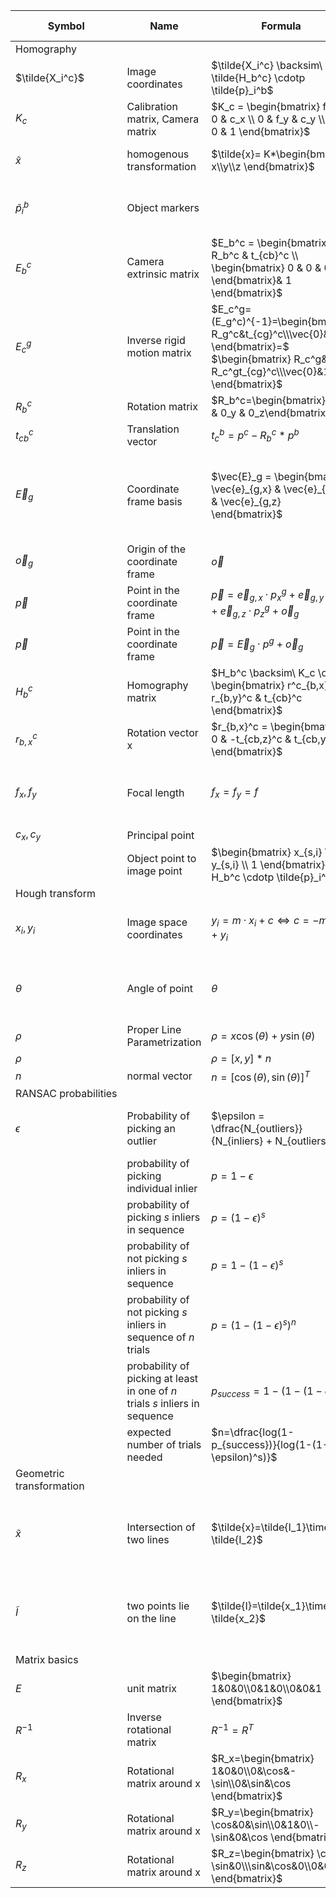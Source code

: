 | Symbol          | Name                              | Formula                                                                                                                                       | Description / Example                                    |
|-----------------|-----------------------------------|-----------------------------------------------------------------------------------------------------------------------------------------------|----------------------------------------------------------|
| Homography      |
| $\tilde{X_i^c}$ | Image coordinates                 | $\tilde{X_i^c} \backsim\ \tilde{H_b^c} \cdotp \tilde{p}_i^b$                                                                                  |                                                          |
| $K_c$           | Calibration matrix, Camera matrix | $K_c = \begin{bmatrix} f_x & 0 & c_x \\ 0 & f_y & c_y \\ 0 & 0 & 1 \end{bmatrix}$                                                             |                                                          |
| $\tilde{x}$     | homogenous transformation         | $\tilde{x}= K*\begin{bmatrix} x\\y\\z \end{bmatrix}$                                                                                          | for direction of light rays f.e.                         |
| $\tilde{p}_i^b$ | Object markers                    |                                                                                                                                               | Coordinates on the planar object                         |
| $E_b^c$         | Camera extrinsic matrix           | $E_b^c = \begin{bmatrix} R_b^c & t_{cb}^c \\ \begin{bmatrix} 0 & 0 & 0 \end{bmatrix}& 1 \end{bmatrix}$                                        | Relative pose between object and camera                  |
| $E_c^g$         | Inverse rigid motion matrix       | $E_c^g=(E_g^c)^{-1}=\begin{bmatrix} R_g^c&t_{cg}^c\\\vec{0}&1 \end{bmatrix}=$ $\begin{bmatrix} R_c^g&-R_c^gt_{cg}^c\\\vec{0}&1 \end{bmatrix}$ |                                                          |
| $R_b^c$         | Rotation matrix                   | $R_b^c=\begin{bmatrix}0_x & 0_y & 0_z\end{bmatrix}$                                                                                           |                                                          |
| $t_{cb}^c$      | Translation vector                | $t_c^b=p^c-R_b^c*p^b$                                                                                                                         |                                                          |
| $\vec{E}_g$     | Coordinate frame basis            | $\vec{E}_g = \begin{bmatrix} \vec{e}_{g,x} & \vec{e}_{g,y} & \vec{e}_{g,z} \end{bmatrix}$                                                     | A coordinate frame consists of a basis and and an origin |
| $\vec{o}_g$     | Origin of the coordinate frame    | $\vec{o}$                                                                                                                                     |                                                          |
| $\vec{p}$       | Point in the coordinate frame     | $\vec{p} = \vec{e}_{g,x} \cdotp p_x^g + \vec{e}_{g,y} \cdotp p_y^g + \vec{e}_{g,z} \cdotp p_z^g + \vec{o}_g$                                  |                                                          |
| $\vec{p}$       | Point in the coordinate frame     | $\vec{p} = \vec{E}_g \cdotp p^g + \vec{o}_g$                                                                                                  |                                                          |
| $H_b^c$         | Homography matrix                 | $H_b^c \backsim\ K_c \cdotp \begin{bmatrix} r^c_{b,x} & r_{b,y}^c & t_{cb}^c \end{bmatrix}$                                                   |                                                          |
| $r_{b,x}^c$     | Rotation vector x                 | $r_{b,x}^c = \begin{bmatrix} 0 & -t_{cb,z}^c & t_{cb,y}^c \end{bmatrix}$                                                                      |                                                          |
| $f_x, f_y$      | Focal length                      | $f_x = f_y = f$                                                                                                                               | assume: focal length is the same in both directions      |
| $c_x, c_y$      | Principal point                   |                                                                                                                                               |                                                          |
|                 | Object point to image point       | $\begin{bmatrix} x_{s,i} \\ y_{s,i} \\ 1 \end{bmatrix} = H_b^c \cdotp \tilde{p}_i^b$                                                          |                                                          |
| Hough&nbsp;transform |
| $x_i, y_i$           | Image space coordinates     | $y_i = m \cdotp x_i + c \Leftrightarrow c = - m \cdotp x_i + y_i$                                    | Converted to parameter space, lines                 |
| $\theta$             | Angle of point              | $\theta$                                                                                             | angle between $x$ and line in parameter space       |
| $\rho$               | Proper Line Parametrization | $\rho = x \cos(\theta) + y \sin(\theta)$                                                             | length of line                                      |
| $\rho$               |                             | $\rho =[x,y]*n$                                                                                      |                                                     |
| $n$                  | normal vector               | $n = [\cos(\theta), \sin(\theta)]^T$                                                                 |                                                     | 
| RANSAC&nbsp;probabilities |
| $\epsilon$ | Probability of picking an outlier | $\epsilon = \dfrac{N_{outliers}}{N_{inliers} + N_{outliers}}$| with $N$ = no of, $s$ = points, $n$ = no. of trials |
|                 | probability of picking individual inlier | $p=1-\epsilon$ |
|                 | probability of picking $s$ inliers in sequence | $p=(1-\epsilon)^s$ |
|                 | probability of not picking $s$ inliers in sequence | $p=1-(1-\epsilon)^s$ |
|                 | probability of not picking $s$ inliers in sequence of $n$ trials | $p=(1-(1-\epsilon)^s)^n$ |
|                 | probability of picking at least in one of $n$ trials $s$ inliers in sequence | $p_{success}=1-(1-(1-\epsilon)^s)^n$ | for lines 2 , for circles 3 points are needed  |
|                 | expected number of trials needed | $n=\dfrac{log(1-p_{success})}{log(1-(1-\epsilon)^s)}$ | 
| Geometric transformation |
| $\tilde{x}$|Intersection of two lines| $\tilde{x}=\tilde{I_1}\times \tilde{I_2}$|cross product of two lines defines their intersection |
| $\tilde{I}$|two points lie on the line| $\tilde{I}=\tilde{x_1}\times \tilde{x_2}$|cross product of two points define their collective line |
| Matrix basics |
| $E$                       | unit matrix  | $\begin{bmatrix} 1&0&0\\0&1&0\\0&0&1  \end{bmatrix}$ |                                             
| $R^{-1}$ | Inverse rotational matrix | $R^{-1} = R^T$ |
| $R_x$ | Rotational matrix around x | $R_x=\begin{bmatrix} 1&0&0\\0&\cos&-\sin\\0&\sin&\cos  \end{bmatrix}$ |
| $R_y$ | Rotational matrix around x | $R_y=\begin{bmatrix} \cos&0&\sin\\0&1&0\\-\sin&0&\cos  \end{bmatrix}$ |
| $R_z$ | Rotational matrix around x | $R_z=\begin{bmatrix} \cos&-\sin&0\\\sin&\cos&0\\0&0&1 \end{bmatrix}$| 